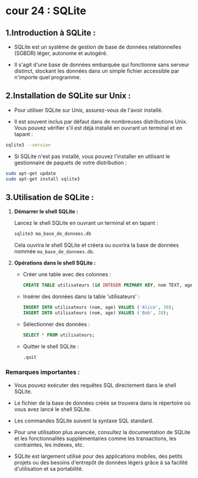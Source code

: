 # cour 24 : SQLite


## 1.Introduction à SQLite :

- SQLite est un système de gestion de base de données relationnelles (SGBDR) léger, autonome et autogéré. 

- Il s'agit d'une base de données embarquée qui fonctionne sans serveur distinct, stockant les données dans un simple fichier accessible par n'importe quel programme. 



## 2.Installation de SQLite sur Unix :

- Pour utiliser SQLite sur Unix, assurez-vous de l'avoir installé. 

- Il est souvent inclus par défaut dans de nombreuses distributions Unix. Vous pouvez vérifier s'il est déjà installé en ouvrant un terminal et en tapant :

```bash
sqlite3 --version
```

- Si SQLite n'est pas installé, vous pouvez l'installer en utilisant le gestionnaire de paquets de votre distribution :

```bash
sudo apt-get update
sudo apt-get install sqlite3
```

## 3.Utilisation de SQLite :

1. **Démarrer le shell SQLite :**

    Lancez le shell SQLite en ouvrant un terminal et en tapant :

    ```bash
    sqlite3 ma_base_de_donnees.db
    ```

    Cela ouvrira le shell SQLite et créera ou ouvrira la base de données nommée `ma_base_de_donnees.db`.

2. **Opérations dans le shell SQLite :**

    - Créer une table avec des colonnes :
      ```sql
      CREATE TABLE utilisateurs (id INTEGER PRIMARY KEY, nom TEXT, age INTEGER);
      ```

    - Insérer des données dans la table 'utilisateurs' :
      ```sql
      INSERT INTO utilisateurs (nom, age) VALUES ('Alice', 30);
      INSERT INTO utilisateurs (nom, age) VALUES ('Bob', 28);
      ```

    - Sélectionner des données :
      ```sql
      SELECT * FROM utilisateurs;
      ```

    - Quitter le shell SQLite :
      ```sql
      .quit
      ```

### Remarques importantes :

- Vous pouvez exécuter des requêtes SQL directement dans le shell SQLite.
- Le fichier de la base de données créée se trouvera dans le répertoire où vous avez lancé le shell SQLite.
- Les commandes SQLite suivent la syntaxe SQL standard.
- Pour une utilisation plus avancée, consultez la documentation de SQLite et les fonctionnalités supplémentaires comme les transactions, les contraintes, les indexes, etc.

- SQLite est largement utilisé pour des applications mobiles, des petits projets ou des besoins d'entrepôt de données légers grâce à sa facilité d'utilisation et sa portabilité.